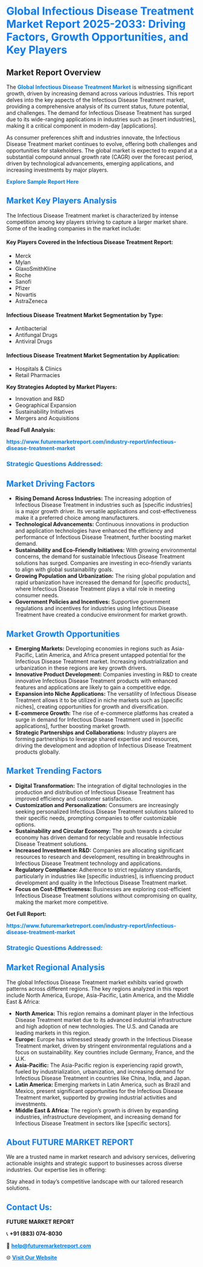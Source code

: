 <h1 style="color: #007BFF;">Global Infectious Disease Treatment Market Report 2025-2033: Driving Factors, Growth Opportunities, and Key Players</h1>

<section id="overview">
<h2>Market Report Overview</h2>
<p>The <a href="https://www.futuremarketreport.com/industry-report/infectious-disease-treatment-market" style="color: #007BFF; text-decoration: none;"><strong>Global Infectious Disease Treatment Market</strong></a> is witnessing significant growth, driven by increasing demand across various industries. This report delves into the key aspects of the Infectious Disease Treatment market, providing a comprehensive analysis of its current status, future potential, and challenges. The demand for Infectious Disease Treatment has surged due to its wide-ranging applications in industries such as [insert industries], making it a critical component in modern-day [applications].</p>
<p>As consumer preferences shift and industries innovate, the Infectious Disease Treatment market continues to evolve, offering both challenges and opportunities for stakeholders. The global market is expected to expand at a substantial compound annual growth rate (CAGR) over the forecast period, driven by technological advancements, emerging applications, and increasing investments by major players.</p>
</section>

<section id="overview">
<p><a href="https://www.futuremarketreport.com/request-sample/reportId=76991" style="color: #007BFF; text-decoration: none;"><strong>Explore Sample Report Here</strong></a></p>
</section>

<section id="key-players">
<h2 style="color: #007BFF;">Market Key Players Analysis</h2>
<p>The Infectious Disease Treatment market is characterized by intense competition among key players striving to capture a larger market share. Some of the leading companies in the market include:</p>
<h4>Key Players Covered in the Infectious Disease Treatment Report:</h4>
<ul><li>Merck</li><li>Mylan</li><li>GlaxoSmithKline</li><li>Roche</li><li>Sanofi</li><li>Pfizer</li><li>Novartis</li><li>AstraZeneca</li></ul>
<h4>Infectious Disease Treatment Market Segmentation by Type:</h4>
<ul><li>Antibacterial</li><li>Antifungal Drugs</li><li>Antiviral Drugs</li></ul>

<h4>Infectious Disease Treatment Market Segmentation by Application:</h4>
<ul><li>Hospitals &amp; Clinics</li><li>Retail Pharmacies</li></ul>
<p><strong>Key Strategies Adopted by Market Players:</strong></p>
<ul>
<li>Innovation and R&D</li>
<li>Geographical Expansion</li>
<li>Sustainability Initiatives</li>
<li>Mergers and Acquisitions</li>
</ul>
</section>

<section>
<p><strong>Read Full Analysis: </strong></p><a href="https://www.futuremarketreport.com/industry-report/infectious-disease-treatment-market" style="color: #007BFF; text-decoration: none;"><strong>https://www.futuremarketreport.com/industry-report/infectious-disease-treatment-market</strong></a>
<h3 style="color: #007BFF;">Strategic Questions Addressed:</h3>
</section>

<section id="driving-factors">
<h2 style="color: #007BFF;">Market Driving Factors</h2>
<ul>
<li><strong>Rising Demand Across Industries:</strong> The increasing adoption of Infectious Disease Treatment in industries such as [specific industries] is a major growth driver. Its versatile applications and cost-effectiveness make it a preferred choice among manufacturers.</li>
<li><strong>Technological Advancements:</strong> Continuous innovations in production and application technologies have enhanced the efficiency and performance of Infectious Disease Treatment, further boosting market demand.</li>
<li><strong>Sustainability and Eco-Friendly Initiatives:</strong> With growing environmental concerns, the demand for sustainable Infectious Disease Treatment solutions has surged. Companies are investing in eco-friendly variants to align with global sustainability goals.</li>
<li><strong>Growing Population and Urbanization:</strong> The rising global population and rapid urbanization have increased the demand for [specific products], where Infectious Disease Treatment plays a vital role in meeting consumer needs.</li>
<li><strong>Government Policies and Incentives:</strong> Supportive government regulations and incentives for industries using Infectious Disease Treatment have created a conducive environment for market growth.</li>
</ul>
</section>

<section id="growth-opportunities">
<h2 style="color: #007BFF;">Market Growth Opportunities</h2>
<ul>
<li><strong>Emerging Markets:</strong> Developing economies in regions such as Asia-Pacific, Latin America, and Africa present untapped potential for the Infectious Disease Treatment market. Increasing industrialization and urbanization in these regions are key growth drivers.</li>
<li><strong>Innovative Product Development:</strong> Companies investing in R&D to create innovative Infectious Disease Treatment products with enhanced features and applications are likely to gain a competitive edge.</li>
<li><strong>Expansion into Niche Applications:</strong> The versatility of Infectious Disease Treatment allows it to be utilized in niche markets such as [specific niches], creating opportunities for growth and diversification.</li>
<li><strong>E-commerce Growth:</strong> The rise of e-commerce platforms has created a surge in demand for Infectious Disease Treatment used in [specific applications], further boosting market growth.</li>
<li><strong>Strategic Partnerships and Collaborations:</strong> Industry players are forming partnerships to leverage shared expertise and resources, driving the development and adoption of Infectious Disease Treatment products globally.</li>
</ul>
</section>

<section id="trending-factors">
<h2 style="color: #007BFF;">Market Trending Factors</h2>
<ul>
<li><strong>Digital Transformation:</strong> The integration of digital technologies in the production and distribution of Infectious Disease Treatment has improved efficiency and customer satisfaction.</li>
<li><strong>Customization and Personalization:</strong> Consumers are increasingly seeking personalized Infectious Disease Treatment solutions tailored to their specific needs, prompting companies to offer customizable options.</li>
<li><strong>Sustainability and Circular Economy:</strong> The push towards a circular economy has driven demand for recyclable and reusable Infectious Disease Treatment solutions.</li>
<li><strong>Increased Investment in R&D:</strong> Companies are allocating significant resources to research and development, resulting in breakthroughs in Infectious Disease Treatment technology and applications.</li>
<li><strong>Regulatory Compliance:</strong> Adherence to strict regulatory standards, particularly in industries like [specific industries], is influencing product development and quality in the Infectious Disease Treatment market.</li>
<li><strong>Focus on Cost-Effectiveness:</strong> Businesses are exploring cost-efficient Infectious Disease Treatment solutions without compromising on quality, making the market more competitive.</li>
</ul>
</section>

<section>
<p><strong>Get Full Report: </strong></p><a href="https://www.futuremarketreport.com/industry-report/infectious-disease-treatment-market" style="color: #007BFF; text-decoration: none;"><strong>https://www.futuremarketreport.com/industry-report/infectious-disease-treatment-market</strong></a>
<h3 style="color: #007BFF;">Strategic Questions Addressed:</h3>
</section>


<section id="regional-analysis">
<h2 style="color: #007BFF;">Market Regional Analysis</h2>
<p>The global Infectious Disease Treatment market exhibits varied growth patterns across different regions. The key regions analyzed in this report include North America, Europe, Asia-Pacific, Latin America, and the Middle East & Africa:</p>
<ul>
<li><strong>North America:</strong> This region remains a dominant player in the Infectious Disease Treatment market due to its advanced industrial infrastructure and high adoption of new technologies. The U.S. and Canada are leading markets in this region.</li>
<li><strong>Europe:</strong> Europe has witnessed steady growth in the Infectious Disease Treatment market, driven by stringent environmental regulations and a focus on sustainability. Key countries include Germany, France, and the U.K.</li>
<li><strong>Asia-Pacific:</strong> The Asia-Pacific region is experiencing rapid growth, fueled by industrialization, urbanization, and increasing demand for Infectious Disease Treatment in countries like China, India, and Japan.</li>
<li><strong>Latin America:</strong> Emerging markets in Latin America, such as Brazil and Mexico, present significant opportunities for the Infectious Disease Treatment market, supported by growing industrial activities and investments.</li>
<li><strong>Middle East & Africa:</strong> The region’s growth is driven by expanding industries, infrastructure development, and increasing demand for Infectious Disease Treatment in sectors like [specific sectors].</li>
</ul>
</section>

<footer>
<h2 style="color: #007BFF;">About FUTURE MARKET REPORT</h2>
<p>We are a trusted name in market research and advisory services, delivering actionable insights and strategic support to businesses across diverse industries. Our expertise lies in offering:</p>

<p>Stay ahead in today’s competitive landscape with our tailored research solutions.</p>

<h2 style="color: #007BFF;">Contact Us:</h2>
<p><strong>FUTURE MARKET REPORT</strong></p>
<p>📞 <strong>+91 (883) 074-8030</strong></p>
<p>📧 <strong><a href="mailto:help@futuremarketreport.com" style="color: #007BFF;">help@futuremarketreport.com</a></strong></p>
<p>🌐 <strong><a href="https://www.futuremarketreport.com/" style="color: #007BFF;">Visit Our Website</a></strong></p>
</footer>